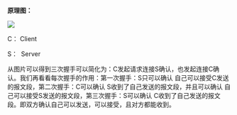 **原理图：**

![](https://cdn.nlark.com/yuque/0/2023/png/32650608/1679020039792-cf9f569e-c56a-42bd-aa21-23856008839c.png)

C： Client

S：  Server

从图片可以得到三次握手可以简化为：C发起请求连接S确认，也发起连接C确认。我们再看看每次握手的作用：第一次握手：S只可以确认 自己可以接受C发送的报文段，第二次握手：C可以确认 S收到了自己发送的报文段，并且可以确认 自己可以接受S发送的报文段，第三次握手：S可以确认 C收到了自己发送的报文段。即双方确认自己可以发送，可以接受，且对方都能收到。